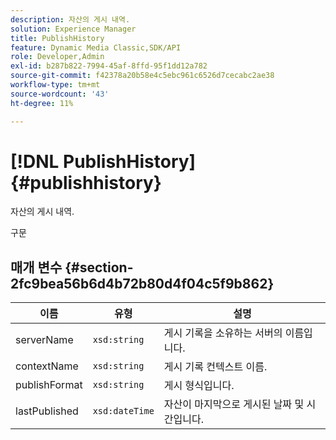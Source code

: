 ```yaml
---
description: 자산의 게시 내역.
solution: Experience Manager
title: PublishHistory
feature: Dynamic Media Classic,SDK/API
role: Developer,Admin
exl-id: b287b822-7994-45af-8ffd-95f1dd12a782
source-git-commit: f42378a20b58e4c5ebc961c6526d7cecabc2ae38
workflow-type: tm+mt
source-wordcount: '43'
ht-degree: 11%

---
```


# [!DNL PublishHistory]{#publishhistory}

자산의 게시 내역.

구문

## 매개 변수 {#section-2fc9bea56b6d4b72b80d4f04c5f9b862}

| 이름 | 유형 | 설명 |
|---|---|---|
| serverName | `xsd:string` | 게시 기록을 소유하는 서버의 이름입니다. |
| contextName | `xsd:string` | 게시 기록 컨텍스트 이름. |
| publishFormat | `xsd:string` | 게시 형식입니다. |
| lastPublished | `xsd:dateTime` | 자산이 마지막으로 게시된 날짜 및 시간입니다. |
